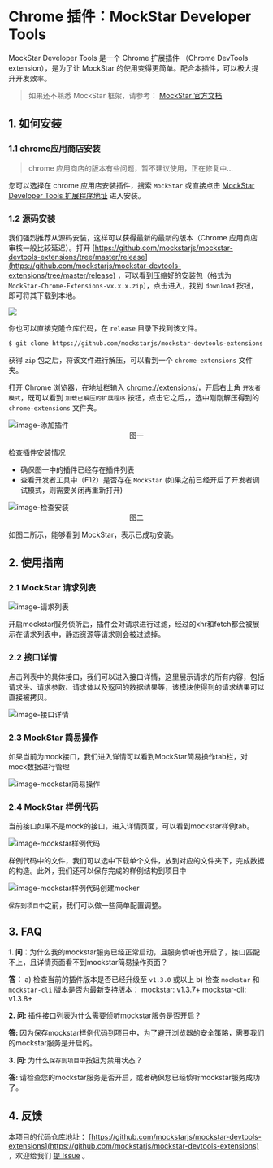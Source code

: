 # Chrome 插件：MockStar Developer Tools

MockStar Developer Tools 是一个 Chrome 扩展插件 （Chrome DevTools extension），是为了让 MockStar 的使用变得更简单。配合本插件，可以极大提升开发效率。

> 如果还不熟悉 MockStar 框架，请参考： [MockStar 官方文档](https://mockstarjs.github.io/mockstar/)

## 1. 如何安装

### 1.1 chrome应用商店安装

> chrome 应用商店的版本有些问题，暂不建议使用，正在修复中...

您可以选择在 chrome 应用店安装插件，搜索 `MockStar` 或直接点击 [MockStar Developer Tools 扩展程序地址](https://chrome.google.com/webstore/detail/mockstar/ilobmcmmonneghpjpkcjgbbbmccnngfn?utm_source=chrome-ntp-icon) 进入安装。

### 1.2 源码安装

我们强烈推荐从源码安装，这样可以获得最新的最新的版本（Chrome 应用商店审核一般比较延迟）。打开 [https://github.com/mockstarjs/mockstar-devtools-extensions/tree/master/release](https://github.com/mockstarjs/mockstar-devtools-extensions/tree/master/release) ，可以看到压缩好的安装包（格式为 `MockStar-Chrome-Extensions-vx.x.x.zip`），点击进入，找到 `download` 按钮，即可将其下载到本地。

![](./img/download-zip.png)

你也可以直接克隆仓库代码，在 `release` 目录下找到该文件。

```bash
$ git clone https://github.com/mockstarjs/mockstar-devtools-extensions.git
```

获得 `zip` 包之后，将该文件进行解压，可以看到一个 `chrome-extensions` 文件夹。

打开 Chrome 浏览器，在地址栏输入 [chrome://extensions/](chrome://extensions/)，开启右上角 `开发者模式`，既可以看到 `加载已解压的扩展程序` 按钮，点击它之后，，选中刚刚解压得到的`chrome-extensions` 文件夹。

<img src="./mockstar-devtools-extensions-images/添加插件.png" alt="image-添加插件" style="zoom:100%;" />
<center>图一</center>

检查插件安装情况

- 确保图一中的插件已经存在插件列表
- 查看开发者工具中（F12）是否存在 `MockStar` (如果之前已经开启了开发者调试模式，则需要关闭再重新打开)

<img src="./mockstar-devtools-extensions-images/检查安装.png" alt="image-检查安装" style="zoom:100%;" />
<center>图二</center>

如图二所示，能够看到 MockStar，表示已成功安装。

## 2. 使用指南

### 2.1 MockStar 请求列表

<img src="./mockstar-devtools-extensions-images/请求列表.png" alt="image-请求列表" style="zoom:100%;" />

开启mockstar服务侦听后，插件会对请求进行过滤，经过的xhr和fetch都会被展示在请求列表中，静态资源等请求则会被过滤掉。

### 2.2 接口详情

点击列表中的具体接口，我们可以进入接口详情，这里展示请求的所有内容，包括请求头、请求参数、请求体以及返回的数据结果等，该模块使得到的请求结果可以直接被拷贝。

<img src="./mockstar-devtools-extensions-images/接口详情.png" alt="image-接口详情" style="zoom:100%;" />

### 2.3 MockStar 简易操作

如果当前为mock接口，我们进入详情可以看到MockStar简易操作tab栏，对mock数据进行管理

<img src="./mockstar-devtools-extensions-images/mockstar简易操作.png" alt="image-mockstar简易操作" style="zoom:100%;" />

### 2.4 MockStar 样例代码

当前接口如果不是mock的接口，进入详情页面，可以看到mockstar样例tab。

<img src="./mockstar-devtools-extensions-images/mockstar样例代码.png" alt="image-mockstar样例代码" style="zoom:100%;" />

样例代码中的文件，我们可以选中下载单个文件，放到对应的文件夹下，完成数据的构造。此外，我们还可以保存完成的样例结构到项目中

<img src="./mockstar-devtools-extensions-images/mockstar样例代码创建mocker.png" alt="image-mockstar样例代码创建mocker" style="zoom:100%;" />

`保存到项目中`之前，我们可以做一些简单配置调整。


## 3. FAQ

<b>1. 问：</b>为什么我的mockstar服务已经正常启动，且服务侦听也开启了，接口匹配不上，且详情页面看不到mockstar简易操作页面？

<b>答：</b>
    a) 检查当前的插件版本是否已经升级至 `v1.3.0` 或以上
    b) 检查 `mockstar` 和 `mockstar-cli` 版本是否为最新支持版本：
    mockstar: v1.3.7+
    mockstar-cli: v1.3.8+

<b>2. 问: </b> 插件接口列表为什么需要侦听mockstar服务是否开启？

<b>答: </b>因为保存mockstar样例代码到项目中，为了避开浏览器的安全策略，需要我们的mockstar服务是开启的。


<b>3. 问: </b> 为什么`保存到项目中`按钮为禁用状态？

<b>答: </b>请检查您的mockstar服务是否开启，或者确保您已经侦听mockstar服务成功了。


## 4. 反馈

本项目的代码仓库地址： [https://github.com/mockstarjs/mockstar-devtools-extensions](https://github.com/mockstarjs/mockstar-devtools-extensions) ，欢迎给我们 [提 Issue](https://github.com/mockstarjs/mockstar-devtools-extensions/issues/new) 。
